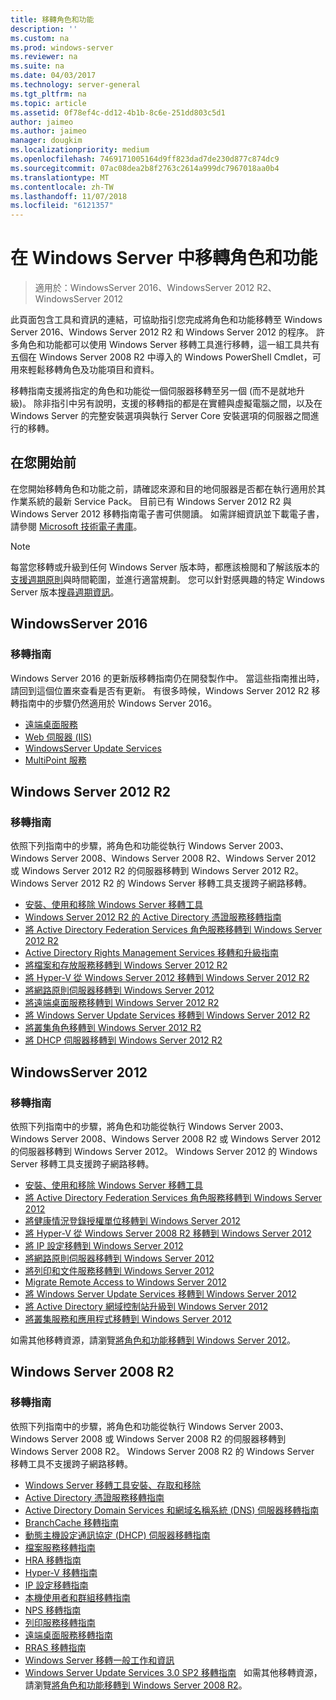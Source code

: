 ```yaml
---
title: 移轉角色和功能
description: ''
ms.custom: na
ms.prod: windows-server
ms.reviewer: na
ms.suite: na
ms.date: 04/03/2017
ms.technology: server-general
ms.tgt_pltfrm: na
ms.topic: article
ms.assetid: 0f78ef4c-dd12-4b1b-8c6e-251dd803c5d1
author: jaimeo
ms.author: jaimeo
manager: dougkim
ms.localizationpriority: medium
ms.openlocfilehash: 7469171005164d9ff823dad7de230d877c874dc9
ms.sourcegitcommit: 07ac08dea2b8f2763c2614a999dc7967018aa0b4
ms.translationtype: MT
ms.contentlocale: zh-TW
ms.lasthandoff: 11/07/2018
ms.locfileid: "6121357"
---
```

# 在 Windows Server 中移轉角色和功能

>適用於：WindowsServer 2016、WindowsServer 2012 R2、WindowsServer 2012

此頁面包含工具和資訊的連結，可協助指引您完成將角色和功能移轉至 Windows Server 2016、Windows Server 2012 R2 和 Windows Server 2012 的程序。 許多角色和功能都可以使用 Windows Server 移轉工具進行移轉，這一組工具共有五個在 Windows Server 2008 R2 中導入的 Windows PowerShell Cmdlet，可用來輕鬆移轉角色及功能項目和資料。

移轉指南支援將指定的角色和功能從一個伺服器移轉至另一個 (而不是就地升級)。 除非指引中另有說明，支援的移轉指的都是在實體與虛擬電腦之間，以及在 Windows Server 的完整安裝選項與執行 Server Core 安裝選項的伺服器之間進行的移轉。  

## 在您開始前

在您開始移轉角色和功能之前，請確認來源和目的地伺服器是否都在執行適用於其作業系統的最新 Service Pack。
目前已有 Windows Server 2012 R2 與 Windows Server 2012 移轉指南電子書可供閱讀。 如需詳細資訊並下載電子書，請參閱 [Microsoft 技術電子書庫](https://social.technet.microsoft.com/wiki/contents/articles/11608.e-book-gallery-for-microsoft-technologies.aspx#MigrateRoles)。 

>[!NOTE]
>每當您移轉或升級到任何 Windows Server 版本時，都應該檢閱和了解該版本的[支援週期原則](https://support.microsoft.com/lifecycle)與時間範圍，並進行適當規劃。 您可以針對感興趣的特定 Windows Server 版本[搜尋週期資訊](https://support.microsoft.com/lifecycle)。
 
## WindowsServer 2016

### 移轉指南
Windows Server 2016 的更新版移轉指南仍在開發製作中。 當這些指南推出時，請回到這個位置來查看是否有更新。 有很多時候，Windows Server 2012 R2 移轉指南中的步驟仍然適用於 Windows Server 2016。

- [遠端桌面服務](https://technet.microsoft.com/windows-server-docs/compute/remote-desktop-services/migrate-rds-role-services)
- [Web 伺服器 (IIS)](https://www.iis.net/downloads/microsoft/web-deploy)
- [WindowsServer Update Services](https://technet.microsoft.com/library/hh852339.aspx)
- [MultiPoint 服務](https://technet.microsoft.com/windows-server-docs/compute/remote-desktop-services/multipoint-services/multipoint-services-migrate)
 
## Windows Server 2012 R2

### 移轉指南
依照下列指南中的步驟，將角色和功能從執行 Windows Server 2003、Windows Server 2008、Windows Server 2008 R2、Windows Server 2012 或 Windows Server 2012 R2 的伺服器移轉到 Windows Server 2012 R2。 Windows Server 2012 R2 的 Windows Server 移轉工具支援跨子網路移轉。

- [安裝、使用和移除 Windows Server 移轉工具](https://technet.microsoft.com/library/jj134202.aspx)
- [Windows Server 2012 R2 的 Active Directory 憑證服務移轉指南](https://technet.microsoft.com/library/dn486797.aspx)
- [將 Active Directory Federation Services 角色服務移轉到 Windows Server 2012 R2](https://technet.microsoft.com/library/dn486815.aspx)
- [Active Directory Rights Management Services 移轉和升級指南](https://technet.microsoft.com/library/cc754277.aspx)
- [將檔案和存放服務移轉到 Windows Server 2012 R2](https://technet.microsoft.com/library/dn479292.aspx)
- [將 Hyper-V 從 Windows Server 2012 移轉到 Windows Server 2012 R2](https://technet.microsoft.com/library/dn486799.aspx)
- [將網路原則伺服器移轉到 Windows Server 2012](https://technet.microsoft.com/library/hh831652)
- [將遠端桌面服務移轉到 Windows Server 2012 R2](https://technet.microsoft.com/library/dn479239.aspx)
- [將 Windows Server Update Services 移轉到 Windows Server 2012 R2](https://technet.microsoft.com/library/hh852339.aspx)
- [將叢集角色移轉到 Windows Server 2012 R2](https://technet.microsoft.com/library/dn530779.aspx)
- [將 DHCP 伺服器移轉到 Windows Server 2012 R2](https://technet.microsoft.com/library/dn495425.aspx)
 
## WindowsServer 2012

### 移轉指南
依照下列指南中的步驟，將角色和功能從執行 Windows Server 2003、Windows Server 2008、Windows Server 2008 R2 或 Windows Server 2012 的伺服器移轉到 Windows Server 2012。 Windows Server 2012 的 Windows Server 移轉工具支援跨子網路移轉。

- [安裝、使用和移除 Windows Server 移轉工具](https://technet.microsoft.com/library/jj134202)
- [將 Active Directory Federation Services 角色服務移轉到 Windows Server 2012](https://technet.microsoft.com/library/jj647765)
- [將健康情況登錄授權單位移轉到 Windows Server 2012](https://technet.microsoft.com/library/hh831513)
- [將 Hyper-V 從 Windows Server 2008 R2 移轉到 Windows Server 2012](https://technet.microsoft.com/library/jj574113)
- [將 IP 設定移轉到 Windows Server 2012](https://technet.microsoft.com/library/jj574133)
- [將網路原則伺服器移轉到 Windows Server 2012](https://technet.microsoft.com/library/hh831652)
- [將列印和文件服務移轉到 Windows Server 2012](https://technet.microsoft.com/library/jj134150)
- [Migrate Remote Access to Windows Server 2012](https://technet.microsoft.com/library/hh831423)
- [將 Windows Server Update Services 移轉到 Windows Server 2012](https://technet.microsoft.com/library/hh852339)
- [將 Active Directory 網域控制站升級到 Windows Server 2012](https://technet.microsoft.com/library/hh994618.aspx)
- [將叢集服務和應用程式移轉到 Windows Server 2012](https://technet.microsoft.com/library/dn486790.aspx)
 

如需其他移轉資源，請瀏覽[將角色和功能移轉到 Windows Server 2012](https://technet.microsoft.com/library/jj134039)。

## Windows Server 2008 R2

### 移轉指南
依照下列指南中的步驟，將角色和功能從執行 Windows Server 2003、Windows Server 2008 或 Windows Server 2008 R2 的伺服器移轉到 Windows Server 2008 R2。 Windows Server 2008 R2 的 Windows Server 移轉工具不支援跨子網路移轉。

- [Windows Server 移轉工具安裝、存取和移除](https://technet.microsoft.com/library/dd379545)
- [Active Directory 憑證服務移轉指南](https://technet.microsoft.com/library/ee126170)
- [Active Directory Domain Services 和網域名稱系統 (DNS) 伺服器移轉指南](https://technet.microsoft.com/library/dd379558)
- [BranchCache 移轉指南](https://technet.microsoft.com/library/dd548365)
- [動態主機設定通訊協定 (DHCP) 伺服器移轉指南](https://technet.microsoft.com/library/dd379535)
- [檔案服務移轉指南](https://technet.microsoft.com/library/dd379487)
- [HRA 移轉指南](https://technet.microsoft.com/library/ee791829)
- [Hyper-V 移轉指南](https://technet.microsoft.com/library/ee849855)
- [IP 設定移轉指南](https://technet.microsoft.com/library/dd379537)
- [本機使用者和群組移轉指南](https://technet.microsoft.com/library/dd379531)
- [NPS 移轉指南](https://technet.microsoft.com/library/ee791849)
- [列印服務移轉指南](https://technet.microsoft.com/library/dd379488)
- [遠端桌面服務移轉指南](https://technet.microsoft.com/library/ff849223)
- [RRAS 移轉指南](https://technet.microsoft.com/library/ee822825)
- [Windows Server 移轉一般工作和資訊](https://technet.microsoft.com/library/ff400258)
- [Windows Server Update Services 3.0 SP2 移轉指南](https://technet.microsoft.com/library/ee822826)
 
如需其他移轉資源，請瀏覽[將角色和功能移轉到 Windows Server 2008 R2](https://technet.microsoft.com/library/dd365353)。
